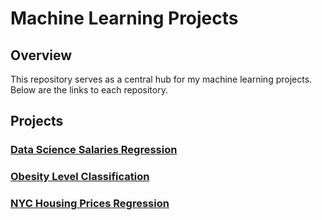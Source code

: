 # Machine Learning Projects

## Overview
This repository serves as a central hub for my machine learning projects. Below are the links to each repository.

## Projects

### [Data Science Salaries Regression](https://github.com/annie-jiang/data-science-salaries)

### [Obesity Level Classification](https://github.com/annie-jiang/obesity-classification)

### [NYC Housing Prices Regression](https://github.com/annie-jiang/nyc-housing-regression)

